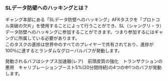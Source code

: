 ### SLデータ防壁へのハッキングとは？

ギャング本部にある「SLデータ防壁へのハッキング」AFKタスクを「プロトコル突破の欠片」を使用することによって行うことができ、SL（シャングリ・ラ）データ防壁へのハッキングに参加することができます。つまり参加するにはギャングに所属している必要があります。  
このタスクの進捗は世界中のすべてのプレイヤーで共有されており、進捗が100％に達するとランダムなグローバルバフが発動します。

発動されるバフはシナプス加速器(レア)　前頭皮質の強化　トランザクションの悪用　キャリブレーションブースト5%(20分間持続)の4つの中1つのバフが発動します。
